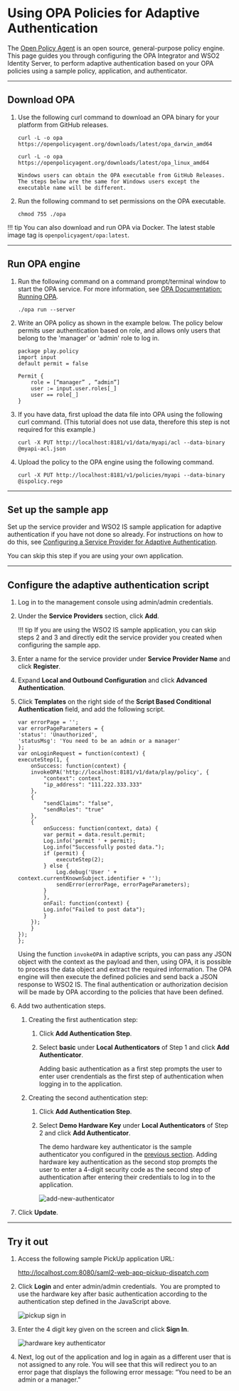 # Using OPA Policies for Adaptive Authentication

The [Open Policy Agent](https://www.openpolicyagent.org/docs/latest/) is an open source, general-purpose policy engine. This page guides you through configuring the OPA Integrator and WSO2 Identity Server, to perform adaptive authentication based on your OPA policies using a sample policy, application, and authenticator. 

---

## Download OPA

1. Use the following curl command to download an OPA binary for your platform from GitHub releases.

    ```curl tab="On macOS(64-bit)"
    curl -L -o opa https://openpolicyagent.org/downloads/latest/opa_darwin_amd64
    ```

    ```curl tab="On Linux(64-bit)"
    curl -L -o opa https://openpolicyagent.org/downloads/latest/opa_linux_amd64
    ```

    ```curl tab="On Windows"
    Windows users can obtain the OPA executable from GitHub Releases. The steps below are the same for Windows users except the executable name will be different.
    ```

2. Run the following command to set permissions on the OPA executable. 

    ```
    chmod 755 ./opa
    ```

!!! tip
    You can also download and run OPA via Docker. The latest stable image tag is `openpolicyagent/opa:latest`.

---

## Run OPA engine

1. Run the following command on a command prompt/terminal window to start the OPA service. For more information, see [OPA Documentation: Running OPA](https://www.openpolicyagent.org/docs/latest/#running-opa).

    ```
    ./opa run --server
    ```

2. Write an OPA policy as shown in the example below. The policy below permits user authentication based on role, and allows only users that belong to the 'manager' or 'admin' role to log in. 

    ```
    package play.policy
    import input
    default permit = false
     
    Permit {
        role = [“manager” , “admin”]
        user := input.user.roles[_]
        user == role[_]
    }
    ```


3. If you have data, first upload the data file into OPA using the following curl command. (This tutorial does not use data, therefore this step is not required for this example.) 

    ```
    curl -X PUT http://localhost:8181/v1/data/myapi/acl --data-binary @myapi-acl.json
    ```


4. Upload the policy to the OPA engine using the following command. 

    ```
    curl -X PUT http://localhost:8181/v1/policies/myapi --data-binary @ispolicy.rego
    ```

---

## Set up the sample app

Set up the service provider and WSO2 IS sample application for adaptive authentication if you have not done so already. For instructions on how to do this, see [Configuring a Service Provider for Adaptive Authentication](../../learn/configuring-a-service-provider-for-adaptive-authentication/).

You can skip this step if you are using your own application.

---

## Configure the adaptive authentication script

1. Log in to the management console using admin/admin credentials. 

2. Under the **Service Providers** section, click **Add**. 

    !!! tip
    If you are using the WSO2 IS sample application, you can skip steps 2 and 3 and directly edit the service provider you created when configuring the sample app.

3. Enter a name for the service provider under **Service Provider Name** and click **Register**.

4. Expand **Local and Outbound Configuration** and click **Advanced Authentication**.

5. Click **Templates** on the right side of the **Script Based Conditional Authentication** field, and add the following script.

    ```
    var errorPage = '';
    var errorPageParameters = {
    'status': 'Unauthorized',
    'statusMsg': 'You need to be an admin or a manager'
    };
    var onLoginRequest = function(context) {
    executeStep(1, {
        onSuccess: function(context) {
        invokeOPA('http://localhost:8181/v1/data/play/policy', {
            "context": context,
            "ip_address": "111.222.333.333"
        },
        {
            "sendClaims": "false",
            "sendRoles": "true"
        },
        {
            onSuccess: function(context, data) {
            var permit = data.result.permit;
            Log.info('permit ' + permit);
            Log.info("Successfully posted data.");
            if (permit) {
                executeStep(2);
            } else {
                Log.debug('User ' + context.currentKnownSubject.identifier + '');
                sendError(errorPage, errorPageParameters);
            }
            },
            onFail: function(context) {
            Log.info("Failed to post data");
            }
        });
        }
    });
    };
    ```

    Using the function `invokeOPA` in adaptive scripts, you can pass any JSON object with the context as the payload and then, using OPA, it is possible to process the data object and extract the required information. The OPA engine will then execute the defined policies and send back a JSON response to WSO2 IS. The final authentication or authorization decision will be made by OPA according to the policies that have been defined.

6. Add two authentication steps. 

    1.  Creating the first authentication step:

        1.  Click **Add Authentication Step**.

        2.  Select **basic** under **Local Authenticators** of Step 1 and click **Add Authenticator**.  
            
            Adding basic authentication as a first step prompts the user to enter user crendentials as the first step of authentication when logging in to the application.

    3.  Creating the second authentication step:

        1.  Click **Add Authentication Step**.

        2.  Select **Demo Hardware Key** under **Local Authenticators** of Step 2 and click **Add Authenticator**.
            
            The demo hardware key authenticator is the sample authenticator you configured in the [previous section](#set-up-the-sample-app). Adding hardware key authentication as the second stop prompts the user to enter a 4-digit security code as the second step of authentication after entering their credentials to log in to the application.     

            ![add-new-authenticator](../assets/img/tutorials/add-new-authenticator.png)  

7. Click **Update**.

---

## Try it out

1.  Access the following sample PickUp application URL:

    <http://localhost.com:8080/saml2-web-app-pickup-dispatch.com>
    
2.  Click **Login** and enter admin/admin credentials.  You are prompted to use the hardware key after basic authentication according to the authentication step defined in the JavaScript above.  
    
    ![pickup sign in](../assets/img/tutorials/pickup-sign-in.png)
    
3.  Enter the 4 digit key given on the screen and click **Sign In**.  

    ![hardware key authenticator](../assets/img/tutorials/hardware-key-authenticator.png)

4. Next, log out of the application and log in again as a different user that is not assigned to any role. You will see that this will redirect you to an error page that displays the following error message: “You need to be an admin or a manager.”
    

 

